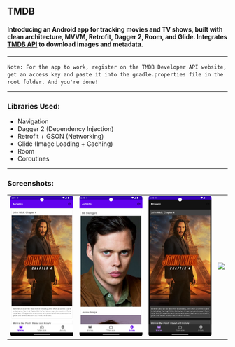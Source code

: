## TMDB

#### Introducing an Android app for tracking movies and TV shows, built with clean architecture, MVVM, Retrofit, Dagger 2, Room, and Glide. Integrates [TMDB API](https://www.themoviedb.org/documentation/api?language=en-CA) to download images and metadata. 

---

`Note:
For the app to work, register on the TMDB Developer API website, get an access key and paste it into the gradle.properties file in the root folder. And you're done! 
`

---

### Libraries Used:
* Navigation
* Dagger 2 (Dependency Injection)
* Retrofit + GSON (Networking) 
* Glide (Image Loading + Caching)
* Room
* Coroutines

---

### Screenshots:
| | | | |
|---|---|---|---|
| ![](./screenshots/1.png) | ![](./screenshots/2.png) | ![](./screenshots/3.png) | ![](./demo.gif)
